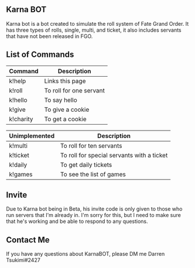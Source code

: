 ## Karna BOT

Karna bot is a bot created to simulate the roll system of Fate Grand Order. It has three types of rolls, single, multi, and ticket, it also includes servants that have not been released in FGO.

## List of Commands

| Command | Description |
| ------------- | ------------- |
| k!help  | Links this page  |
| k!roll  | To roll for one servant  |
| k!hello  | To say hello  |
| k!give  | To give a cookie  |
| k!charity  | To get a cookie  |	

| Unimplemented | Description |
| ------------- | ------------- |
| k!multi  | To roll for ten servants  |
| k!ticket| To roll for special servants with a ticket  |
| k!daily| To get daily tickets  |
| k!games | To see the list of games  |

## Invite

Due to Karna bot being in Beta, his invite code is only given to those who run servers that I'm already in. I'm sorry for this, but I need to make sure that he's working and be able to respond to any questions. 

## Contact Me

If you have any questions about KarnaBOT, please DM me Darren Tsukimi#2427
